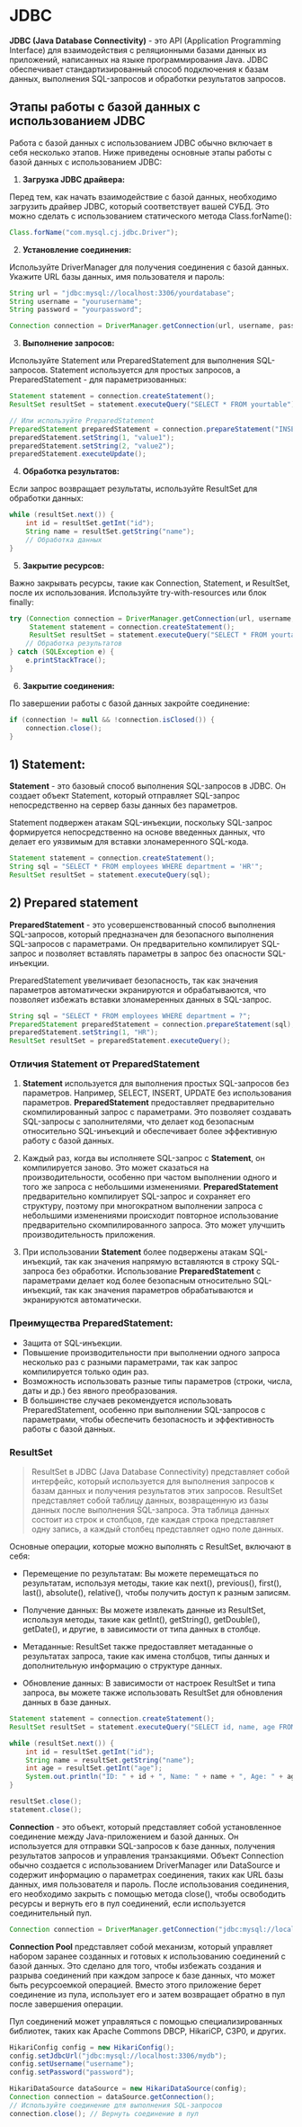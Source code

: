 # JDBC

**JDBC (Java Database Connectivity)** - это API (Application Programming Interface) для взаимодействия с реляционными базами данных из приложений, написанных на языке программирования Java.
JDBC обеспечивает стандартизированный способ подключения к базам данных, выполнения SQL-запросов и обработки результатов запросов.

## Этапы работы с базой данных с использованием JDBC

Работа с базой данных с использованием JDBC обычно включает в себя несколько этапов. 
Ниже приведены основные этапы работы с базой данных с использованием JDBC:

1. **Загрузка JDBC драйвера:**

Перед тем, как начать взаимодействие с базой данных, необходимо загрузить драйвер JDBC, который соответствует вашей СУБД. 
Это можно сделать с использованием статического метода Class.forName():
```java
Class.forName("com.mysql.cj.jdbc.Driver");
```

2. **Установление соединения:**

Используйте DriverManager для получения соединения с базой данных. Укажите URL базы данных, имя пользователя и пароль:

```java
String url = "jdbc:mysql://localhost:3306/yourdatabase";
String username = "yourusername";
String password = "yourpassword";

Connection connection = DriverManager.getConnection(url, username, password);
```

3. **Выполнение запросов:**

Используйте Statement или PreparedStatement для выполнения SQL-запросов. 
Statement используется для простых запросов, а PreparedStatement - для параметризованных:

```java
Statement statement = connection.createStatement();
ResultSet resultSet = statement.executeQuery("SELECT * FROM yourtable");

// Или используйте PreparedStatement
PreparedStatement preparedStatement = connection.prepareStatement("INSERT INTO yourtable (column1, column2) VALUES (?, ?)");
preparedStatement.setString(1, "value1");
preparedStatement.setString(2, "value2");
preparedStatement.executeUpdate();
```

4. **Обработка результатов:**

Если запрос возвращает результаты, используйте ResultSet для обработки данных:

```java
while (resultSet.next()) {
    int id = resultSet.getInt("id");
    String name = resultSet.getString("name");
    // Обработка данных
}
```

5. **Закрытие ресурсов:**
   
Важно закрывать ресурсы, такие как Connection, Statement, и ResultSet, после их использования. Используйте try-with-resources или блок finally:

```java
try (Connection connection = DriverManager.getConnection(url, username, password);
     Statement statement = connection.createStatement();
     ResultSet resultSet = statement.executeQuery("SELECT * FROM yourtable")) {
    // Обработка результатов
} catch (SQLException e) {
    e.printStackTrace();
}
```

6. **Закрытие соединения:**

По завершении работы с базой данных закройте соединение:

```java
if (connection != null && !connection.isClosed()) {
    connection.close();
}
```


## 1) Statement:

**Statement** - это базовый способ выполнения SQL-запросов в JDBC. 
Он создает объект Statement, который отправляет SQL-запрос непосредственно на сервер базы данных без параметров.

Statement подвержен атакам SQL-инъекции, поскольку SQL-запрос формируется непосредственно на основе введенных данных, что делает его уязвимым для вставки злонамеренного SQL-кода.

```java
Statement statement = connection.createStatement();
String sql = "SELECT * FROM employees WHERE department = 'HR'";
ResultSet resultSet = statement.executeQuery(sql);
```

## 2) Prepared statement

**PreparedStatement** - это усовершенствованный способ выполнения SQL-запросов, который предназначен для безопасного выполнения SQL-запросов с параметрами. 
Он предварительно компилирует SQL-запрос и позволяет вставлять параметры в запрос без опасности SQL-инъекции.

PreparedStatement увеличивает безопасность, так как значения параметров автоматически экранируются и обрабатываются, что позволяет избежать вставки злонамеренных данных в SQL-запрос.

```java
String sql = "SELECT * FROM employees WHERE department = ?";
PreparedStatement preparedStatement = connection.prepareStatement(sql);
preparedStatement.setString(1, "HR");
ResultSet resultSet = preparedStatement.executeQuery();
```

### Отличия Statement от PreparedStatement

1. **Statement** используется для выполнения простых SQL-запросов без параметров. Например, SELECT, INSERT, UPDATE без использования параметров. 
**PreparedStatement** предоставляет предварительно скомпилированный запрос с параметрами. Это позволяет создавать SQL-запросы с заполнителями, что делает код безопасным относительно SQL-инъекций и обеспечивает более эффективную работу с базой данных.

2. Каждый раз, когда вы исполняете SQL-запрос с **Statement**, он компилируется заново. 
Это может сказаться на производительности, особенно при частом выполнении одного и того же запроса с небольшими изменениями.
**PreparedStatement** предварительно компилирует SQL-запрос и сохраняет его структуру, поэтому при многократном выполнении запроса с небольшими изменениями происходит повторное использование предварительно скомпилированного запроса. 
Это может улучшить производительность приложения.

3. При использовании **Statement** более подвержены атакам SQL-инъекций, так как значения напрямую вставляются в строку SQL-запроса без обработки.
Использование **PreparedStatement** с параметрами делает код более безопасным относительно SQL-инъекций, так как значения параметров обрабатываются и экранируются автоматически.

### Преимущества PreparedStatement:

* Защита от SQL-инъекции.
* Повышение производительности при выполнении одного запроса несколько раз с разными параметрами, так как запрос компилируется только один раз.
* Возможность использовать разные типы параметров (строки, числа, даты и др.) без явного преобразования.
* В большинстве случаев рекомендуется использовать PreparedStatement, особенно при выполнении SQL-запросов с параметрами, чтобы обеспечить безопасность и эффективность работы с базой данных.


### ResultSet

>ResultSet в JDBC (Java Database Connectivity) представляет собой интерфейс, который используется для выполнения запросов к базам данных и получения результатов этих запросов. 
> ResultSet представляет собой таблицу данных, возвращенную из базы данных после выполнения SQL-запроса. 
> Эта таблица данных состоит из строк и столбцов, где каждая строка представляет одну запись, а каждый столбец представляет одно поле данных.

Основные операции, которые можно выполнять с ResultSet, включают в себя:

* Перемещение по результатам: Вы можете перемещаться по результатам, используя методы, такие как next(), previous(), first(), last(), absolute(), relative(), чтобы получить доступ к разным записям.

* Получение данных: Вы можете извлекать данные из ResultSet, используя методы, такие как getInt(), getString(), getDouble(), getDate(), и другие, в зависимости от типа данных в столбце.

* Метаданные: ResultSet также предоставляет метаданные о результатах запроса, такие как имена столбцов, типы данных и дополнительную информацию о структуре данных.

* Обновление данных: В зависимости от настроек ResultSet и типа запроса, вы можете также использовать ResultSet для обновления данных в базе данных.

```java
Statement statement = connection.createStatement();
ResultSet resultSet = statement.executeQuery("SELECT id, name, age FROM employees");

while (resultSet.next()) {
    int id = resultSet.getInt("id");
    String name = resultSet.getString("name");
    int age = resultSet.getInt("age");
    System.out.println("ID: " + id + ", Name: " + name + ", Age: " + age);
}

resultSet.close();
statement.close();
```

**Connection** - это объект, который представляет собой установленное соединение между Java-приложением и базой данных. 
Он используется для отправки SQL-запросов к базе данных, получения результатов запросов и управления транзакциями. 
Объект Connection обычно создается с использованием DriverManager или DataSource и содержит информацию о параметрах соединения, таких как URL базы данных, имя пользователя и пароль.
После использования соединения, его необходимо закрыть с помощью метода close(), чтобы освободить ресурсы и вернуть его в пул соединений, если используется соединительный пул.

```java Пример создания объекта Connection:
Connection connection = DriverManager.getConnection("jdbc:mysql://localhost:3306/mydb", "username", "password");
```

**Connection Pool** представляет собой механизм, который управляет набором заранее созданных и готовых к использованию соединений с базой данных. 
Это сделано для того, чтобы избежать создания и разрыва соединений при каждом запросе к базе данных, что может быть ресурсоемкой операцией. 
Вместо этого приложение берет соединение из пула, использует его и затем возвращает обратно в пул после завершения операции.

Пул соединений может управляться с помощью специализированных библиотек, таких как Apache Commons DBCP, HikariCP, C3P0, и других. 

```java Пример использования пула соединений с помощью HikariCP:
HikariConfig config = new HikariConfig();
config.setJdbcUrl("jdbc:mysql://localhost:3306/mydb");
config.setUsername("username");
config.setPassword("password");

HikariDataSource dataSource = new HikariDataSource(config);
Connection connection = dataSource.getConnection();
// Используйте соединение для выполнения SQL-запросов
connection.close(); // Вернуть соединение в пул
```

